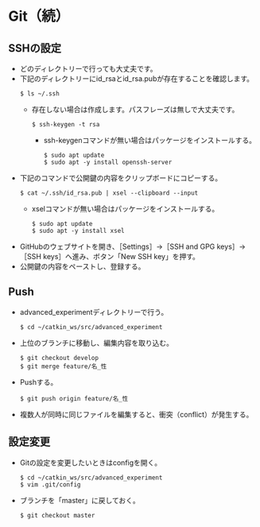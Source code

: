 # Git（続）


## SSHの設定
- どのディレクトリーで行っても大丈夫です。
- 下記のディレクトリーにid_rsaとid_rsa.pubが存在することを確認します。
  ```
  $ ls ~/.ssh
  ```
  - 存在しない場合は作成します。パスフレーズは無しで大丈夫です。
    ```
    $ ssh-keygen -t rsa
    ```
    - ssh-keygenコマンドが無い場合はパッケージをインストールする。
      ```
      $ sudo apt update
      $ sudo apt -y install openssh-server
      ```
- 下記のコマンドで公開鍵の内容をクリップボードにコピーする。
  ```
  $ cat ~/.ssh/id_rsa.pub | xsel --clipboard --input
  ```
  - xselコマンドが無い場合はパッケージをインストールする。
    ```
    $ sudo apt update
    $ sudo apt -y install xsel
    ```
- GitHubのウェブサイトを開き、［Settings］→［SSH and GPG keys］→［SSH keys］へ進み、ボタン「New SSH key」を押す。
- 公開鍵の内容をペーストし、登録する。


## Push
- advanced_experimentディレクトリーで行う。
  ```
  $ cd ~/catkin_ws/src/advanced_experiment
  ```
- 上位のブランチに移動し、編集内容を取り込む。
  ```
  $ git checkout develop
  $ git merge feature/名_性
  ```
- Pushする。
  ```
  $ git push origin feature/名_性
  ```
- 複数人が同時に同じファイルを編集すると、衝突（conflict）が発生する。


## 設定変更
- Gitの設定を変更したいときはconfigを開く。
  ```
  $ cd ~/catkin_ws/src/advanced_experiment
  $ vim .git/config
  ```
- ブランチを「master」に戻しておく。
  ```
  $ git checkout master
  ```
  
